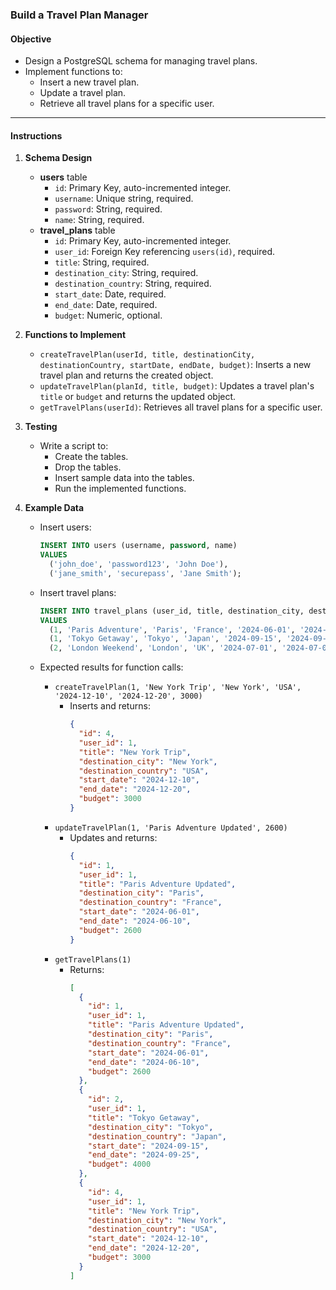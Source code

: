 ### **Build a Travel Plan Manager**

#### **Objective**
- Design a PostgreSQL schema for managing travel plans.
- Implement functions to:
  - Insert a new travel plan.
  - Update a travel plan.
  - Retrieve all travel plans for a specific user.

---

#### **Instructions**

1. **Schema Design**  
   - **users** table
     - `id`: Primary Key, auto-incremented integer.
     - `username`: Unique string, required.
     - `password`: String, required.
     - `name`: String, required.
   - **travel_plans** table
     - `id`: Primary Key, auto-incremented integer.
     - `user_id`: Foreign Key referencing `users(id)`, required.
     - `title`: String, required.
     - `destination_city`: String, required.
     - `destination_country`: String, required.
     - `start_date`: Date, required.
     - `end_date`: Date, required.
     - `budget`: Numeric, optional.

2. **Functions to Implement**  
   - `createTravelPlan(userId, title, destinationCity, destinationCountry, startDate, endDate, budget)`: Inserts a new travel plan and returns the created object.
   - `updateTravelPlan(planId, title, budget)`: Updates a travel plan's `title` or `budget` and returns the updated object.
   - `getTravelPlans(userId)`: Retrieves all travel plans for a specific user.

3. **Testing**  
   - Write a script to:
     - Create the tables.
     - Drop the tables.
     - Insert sample data into the tables.
     - Run the implemented functions.

4. **Example Data**

   - Insert users:
     ```sql
     INSERT INTO users (username, password, name)
     VALUES 
       ('john_doe', 'password123', 'John Doe'),
       ('jane_smith', 'securepass', 'Jane Smith');
     ```

   - Insert travel plans:
     ```sql
     INSERT INTO travel_plans (user_id, title, destination_city, destination_country, start_date, end_date, budget)
     VALUES 
       (1, 'Paris Adventure', 'Paris', 'France', '2024-06-01', '2024-06-10', 2500),
       (1, 'Tokyo Getaway', 'Tokyo', 'Japan', '2024-09-15', '2024-09-25', 4000),
       (2, 'London Weekend', 'London', 'UK', '2024-07-01', '2024-07-05', 1200);
     ```

   - Expected results for function calls:
     - `createTravelPlan(1, 'New York Trip', 'New York', 'USA', '2024-12-10', '2024-12-20', 3000)`  
       - Inserts and returns:
         ```json
         {
           "id": 4,
           "user_id": 1,
           "title": "New York Trip",
           "destination_city": "New York",
           "destination_country": "USA",
           "start_date": "2024-12-10",
           "end_date": "2024-12-20",
           "budget": 3000
         }
         ```
     - `updateTravelPlan(1, 'Paris Adventure Updated', 2600)`  
       - Updates and returns:
         ```json
         {
           "id": 1,
           "user_id": 1,
           "title": "Paris Adventure Updated",
           "destination_city": "Paris",
           "destination_country": "France",
           "start_date": "2024-06-01",
           "end_date": "2024-06-10",
           "budget": 2600
         }
         ```
     - `getTravelPlans(1)`  
       - Returns:
         ```json
         [
           {
             "id": 1,
             "user_id": 1,
             "title": "Paris Adventure Updated",
             "destination_city": "Paris",
             "destination_country": "France",
             "start_date": "2024-06-01",
             "end_date": "2024-06-10",
             "budget": 2600
           },
           {
             "id": 2,
             "user_id": 1,
             "title": "Tokyo Getaway",
             "destination_city": "Tokyo",
             "destination_country": "Japan",
             "start_date": "2024-09-15",
             "end_date": "2024-09-25",
             "budget": 4000
           },
           {
             "id": 4,
             "user_id": 1,
             "title": "New York Trip",
             "destination_city": "New York",
             "destination_country": "USA",
             "start_date": "2024-12-10",
             "end_date": "2024-12-20",
             "budget": 3000
           }
         ]
         


